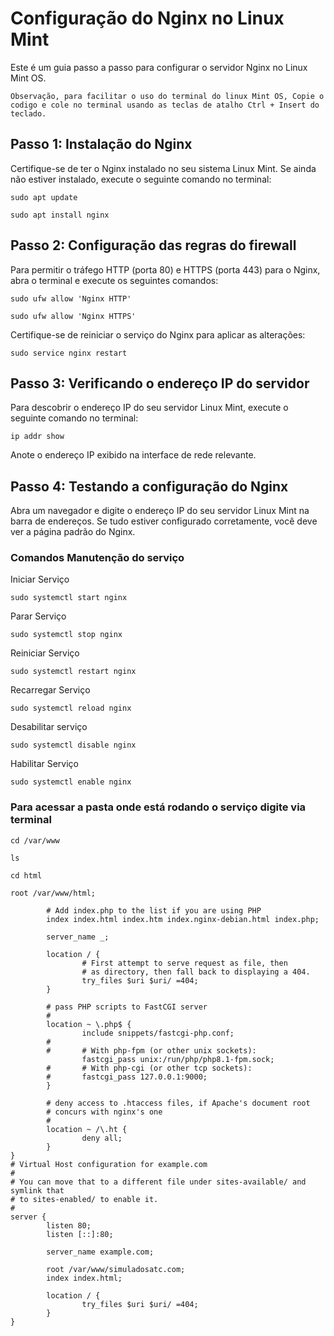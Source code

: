 # Configuração do Nginx no Linux Mint

Este é um guia passo a passo para configurar o servidor Nginx no Linux Mint OS.

`
Observação, para facilitar o uso do terminal do linux Mint OS, Copie o codigo e cole no terminal usando as teclas de atalho Ctrl + Insert do teclado.
`

## Passo 1: Instalação do Nginx

Certifique-se de ter o Nginx instalado no seu sistema Linux Mint. Se ainda não estiver instalado, execute o seguinte comando no terminal:

```
sudo apt update
```
```
sudo apt install nginx
```
## Passo 2: Configuração das regras do firewall

Para permitir o tráfego HTTP (porta 80) e HTTPS (porta 443) para o Nginx, abra o terminal e execute os seguintes comandos:
```
sudo ufw allow 'Nginx HTTP'
```
```
sudo ufw allow 'Nginx HTTPS'
```
Certifique-se de reiniciar o serviço do Nginx para aplicar as alterações:
```
sudo service nginx restart
```
## Passo 3: Verificando o endereço IP do servidor

Para descobrir o endereço IP do seu servidor Linux Mint, execute o seguinte comando no terminal:
```
ip addr show
```
Anote o endereço IP exibido na interface de rede relevante.

## Passo 4: Testando a configuração do Nginx

Abra um navegador e digite o endereço IP do seu servidor Linux Mint na barra de endereços. Se tudo estiver configurado corretamente, você deve ver a página padrão do Nginx.

### Comandos Manutenção do serviço
Iniciar Serviço
```
sudo systemctl start nginx
```
Parar Serviço
```
sudo systemctl stop nginx 
```
Reiniciar Serviço
```
sudo systemctl restart nginx
```
Recarregar Serviço
```
sudo systemctl reload nginx
```
Desabilitar serviço
```
sudo systemctl disable nginx
```
Habilitar Serviço
```
sudo systemctl enable nginx      
```
### Para acessar a pasta onde está rodando o serviço digite via terminal
```
cd /var/www
```
```
ls
```
```
cd html
```
```
root /var/www/html;

        # Add index.php to the list if you are using PHP
        index index.html index.htm index.nginx-debian.html index.php;

        server_name _;

        location / {
                # First attempt to serve request as file, then
                # as directory, then fall back to displaying a 404.
                try_files $uri $uri/ =404;
        }

        # pass PHP scripts to FastCGI server
        #
        location ~ \.php$ {
                include snippets/fastcgi-php.conf;
        #
        #       # With php-fpm (or other unix sockets):
                fastcgi_pass unix:/run/php/php8.1-fpm.sock;
        #       # With php-cgi (or other tcp sockets):
        #       fastcgi_pass 127.0.0.1:9000;
        }

        # deny access to .htaccess files, if Apache's document root
        # concurs with nginx's one
        #
        location ~ /\.ht {
                deny all;
        }
}
# Virtual Host configuration for example.com
#
# You can move that to a different file under sites-available/ and symlink that
# to sites-enabled/ to enable it.
#
server {
        listen 80;
        listen [::]:80;

        server_name example.com;

        root /var/www/simuladosatc.com;
        index index.html;

        location / {
                try_files $uri $uri/ =404;
        }
}
```
